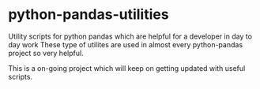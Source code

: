 # python-pandas-utilities

Utility scripts for python pandas which are helpful for a developer in day to day work
These type of utilites are used in almost every python-pandas project so very helpful.

This is a on-going project which will keep on getting updated with useful scripts.

